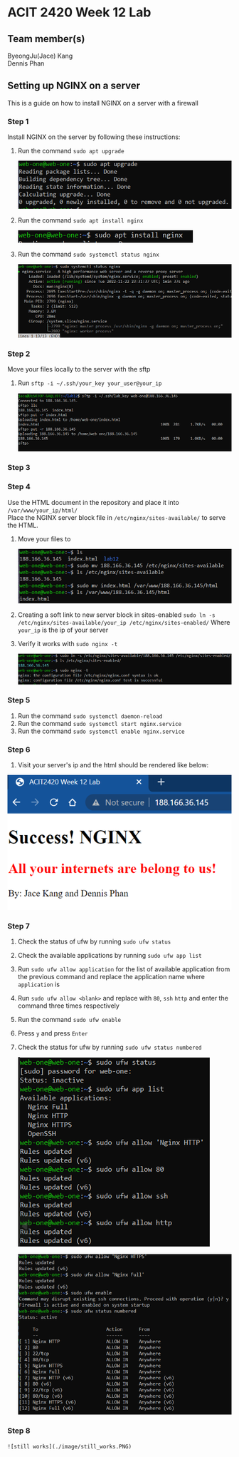 # ACIT 2420 Week 12 Lab 

## Team member(s)
ByeongJu(Jace) Kang  
Dennis Phan

## Setting up NGINX on a server
This is a guide on how to install NGINX on a server with a firewall

### Step 1

Install NGINX on the server by following these instructions:

1. Run the command `sudo apt upgrade`


    ![sudo apt upgrade command](./image/apt_upgrade.PNG)


2. Run the command `sudo apt install nginx`
 
 
    ![Install Nginx with the command sudo apt install nginx](./image/install_nginx.PNG)


3. Run the command `sudo systemctl status nginx`


    ![checking the status of nginx to verify it is working properly](./image/nginx_status.PNG)


### Step 2

Move your files locally to the server with the sftp

1. Run `sftp -i ~/.ssh/your_key your_user@your_ip`

    ![sftp](./image/sftp.png)

### Step 3




### Step 4

Use the HTML document in the repository and place it into `/var/www/your_ip/html/`  
Place the NGINX server block file in `/etc/nginx/sites-available/` to serve the HTML.

1. Move your files to

    ![Uploading files to the server and appropriate directories](./image/move_files.png)

2. Creating a soft link to new server block in sites-enabled `sudo ln -s /etc/nginx/sites-available/your_ip /etc/nginx/sites-enabled/`
   Where `your_ip` is the ip of your server
3. Verify it works with `sudo nginx -t`  

    ![Verifying nginx configuration is working](./image/create_symbolic_link.png)

### Step 5

1. Run the command `sudo systemctl daemon-reload`
2. Run the command `sudo systemctl start nginx.service`
3. Run the command `sudo systemctl enable nginx.service`

### Step 6

1. Visit your server's ip and the html should be rendered like below:

![Nginx](./image/html_nginx.png)

### Step 7

1. Check the status of ufw by running `sudo ufw status`
2. Check the available applications by running `sudo ufw app list`
3. Run `sudo ufw allow application` for the list of available application from the previous command and replace the application name where `application` is
4. Run `sudo ufw allow <blank>` and replace <blank> with `80`, `ssh` `http` and enter the command three times respectively
5. Run the command `sudo ufw enable`
7. Press `y` and press `Enter`
8. Check the status for ufw by running `sudo ufw status numbered` 

    ![Setting up ufw](./image/ufw1.PNG)  
    
    ![Setting up ufw](./image/ufw2.PNG)

### Step 8

    ![still works](./image/still_works.PNG)
